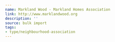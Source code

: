 ```yaml
---
name: Markland Wood - Markland Homes Association
link: http://www.marklandwood.org
description: ''
source: bulk import
tags:
- type/neighbourhood-association
---
```


<!-- Community added via bulk import -->

